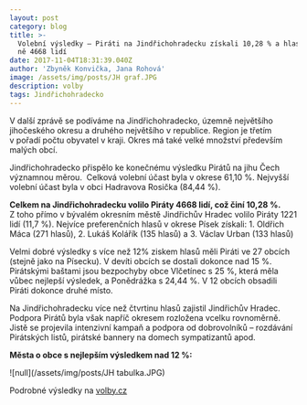 ```yaml
---
layout: post
category: blog
title: >-
  Volební výsledky – Piráti na Jindřichohradecku získali 10,28 % a hlasovalo pro
  ně 4668 lidí
date: 2017-11-04T18:31:39.040Z
author: 'Zbyněk Konvička, Jana Rohová'
image: /assets/img/posts/JH graf.JPG
description: volby
tags: Jindřichohradecko
---
```

V další
zprávě se podíváme na Jindřichohradecko, územně největšího jihočeského okresu a
druhého největšího v republice. Region je třetím v pořadí počtu
obyvatel v kraji. Okres má také velké množství především malých obcí. 

Jindřichohradecko přispělo ke konečnému výsledku
Pirátů na jihu Čech významnou měrou.  Celková volební účast byla v okrese 61,10 %.
Nejvyšší volební účast byla v obci Hadravova Rosička (84,44 %).

**Celkem
na Jindřichohradecku volilo Piráty 4668 lidí, což činí 10,28 %.**
Z toho přímo v bývalém okresním městě Jindřichův Hradec volilo Piráty
1221 lidí (11,7 %). Nejvíce preferenčních hlasů v okrese Písek získali: 1.
Oldřich Máca (271 hlasů), 2. Lukáš Kolářík (135 hlasů) a 3. Václav Urban (133
hlasů)

Velmi dobré výsledky s více než 12% ziskem
hlasů měli Piráti ve 27 obcích (stejně jako na Písecku). V devíti obcích
se dostali dokonce nad 15 %. Pirátskými baštami jsou bezpochyby obce Vlčetínec
s 25 %, která měla vůbec nejlepší výsledek, a Ponědrážka s 24,44 %. V 12
obcích obsadili Piráti dokonce druhé místo.

Na Jindřichohradecku více než čtvrtinu hlasů
zajistil Jindřichův Hradec. Podpora Pirátů byla však napříč okresem rozložena
vcelku rovnoměrně. Jistě se projevila intenzivní kampaň a podpora od
dobrovolníků – rozdávání Pirátských listů, pirátské bannery na domech
sympatizantů apod.

**Města
o obce s nejlepším výsledkem nad 12 %:**

![null](/assets/img/posts/JH tabulka.JPG)

Podrobné výsledky na [volby.cz](https://www.volby.cz)
